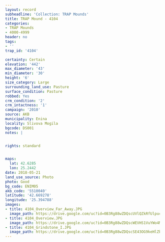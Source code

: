 ```yaml
---
layout: record
subheadline: 'Collection: TRAP Mounds'
title: TRAP Mound - 4104
categories:
- TRAP Mounds
- 4000-4999
header: no
tags:
- ''
trap_id: '4104'

certainty: Certain
elevation: '442'
max_diameter: '43'
min_diameter: '30'
height: '6'
size_category: Large
surrounding_land_use: Pasture
surface_condition: Pasture
robbed: Yes
crm_condition: '2'
crm_intactness: '1'
campaign: '2010'
source: AKB
municipality: Enina
locality: Slivova Mogila
bgcode: DS001
notes: |


rights: standard


maps:
  lat: 42.6285
  lon: 25.2442
date: 2018-05-21
land_use_source: Photo
photo: Good
bg_code: ENIM05
akb_code: '5510040'
latitude: '42.669278'
longitude: '25.394788'
images:
- title: 4104_Overview_Far_Away.JPG
  image_path: https://drive.google.com/uc?id=0B3Rg88wZDQscUVlQZkRfUlpucGc
- title: 4104_Overview.JPG
  image_path: https://drive.google.com/uc?id=0B3Rg88wZDQscWEVHS1VuYWo4MnM
- title: 4104_Grindstone_I.JPG
  image_path: https://drive.google.com/uc?id=0B3Rg88wZDQscSE43OG9keHlZbUU
---
```

